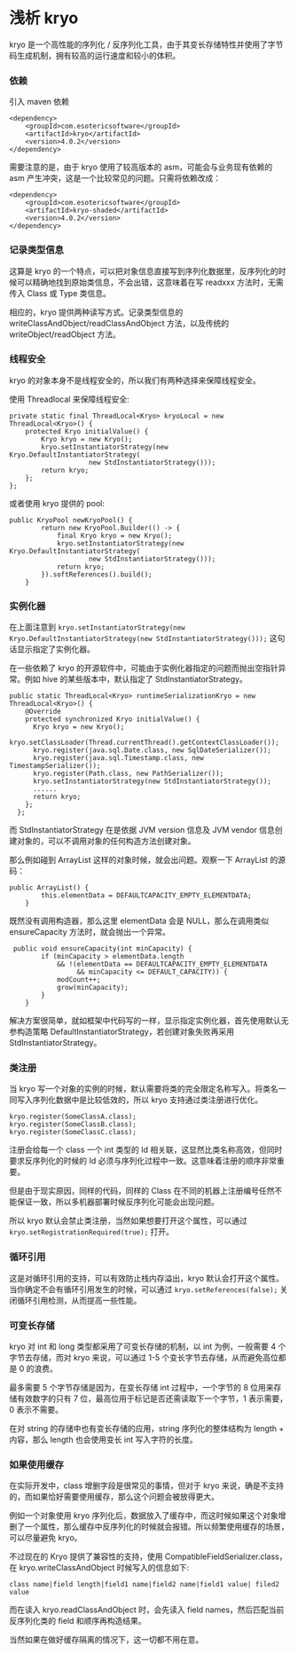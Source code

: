 # 浅析 kryo

kryo 是一个高性能的序列化 / 反序列化工具，由于其变长存储特性并使用了字节码生成机制，拥有较高的运行速度和较小的体积。

### 依赖

引入 maven 依赖

```
<dependency>
    <groupId>com.esotericsoftware</groupId>
    <artifactId>kryo</artifactId>
    <version>4.0.2</version>
</dependency>
```

需要注意的是，由于 kryo 使用了较高版本的 asm，可能会与业务现有依赖的 asm 产生冲突，这是一个比较常见的问题。只需将依赖改成：

```
<dependency>
    <groupId>com.esotericsoftware</groupId>
    <artifactId>kryo-shaded</artifactId>
    <version>4.0.2</version>
</dependency>
```

### 记录类型信息

这算是 kryo 的一个特点，可以把对象信息直接写到序列化数据里，反序列化的时候可以精确地找到原始类信息，不会出错，这意味着在写 readxxx 方法时，无需传入 Class 或 Type 类信息。

相应的，kryo 提供两种读写方式。记录类型信息的 writeClassAndObject/readClassAndObject 方法，以及传统的 writeObject/readObject 方法。

### 线程安全

kryo 的对象本身不是线程安全的，所以我们有两种选择来保障线程安全。

使用 Threadlocal 来保障线程安全:

```
private static final ThreadLocal<Kryo> kryoLocal = new ThreadLocal<Kryo>() {
    protected Kryo initialValue() {
        Kryo kryo = new Kryo();
        kryo.setInstantiatorStrategy(new Kryo.DefaultInstantiatorStrategy(
                    new StdInstantiatorStrategy()));
        return kryo;
    };
};
```

或者使用 kryo 提供的 pool:

```
public KryoPool newKryoPool() {
        return new KryoPool.Builder(() -> {
            final Kryo kryo = new Kryo();
            kryo.setInstantiatorStrategy(new Kryo.DefaultInstantiatorStrategy(
                    new StdInstantiatorStrategy()));
            return kryo;
        }).softReferences().build();
    }
```

### 实例化器

在上面注意到 `kryo.setInstantiatorStrategy(new Kryo.DefaultInstantiatorStrategy(new StdInstantiatorStrategy()));` 这句话显示指定了实例化器。

在一些依赖了 kryo 的开源软件中，可能由于实例化器指定的问题而抛出空指针异常。例如 hive 的某些版本中，默认指定了 StdInstantiatorStrategy。

```
public static ThreadLocal<Kryo> runtimeSerializationKryo = new ThreadLocal<Kryo>() {
    @Override
    protected synchronized Kryo initialValue() {
      Kryo kryo = new Kryo();
      kryo.setClassLoader(Thread.currentThread().getContextClassLoader());
      kryo.register(java.sql.Date.class, new SqlDateSerializer());
      kryo.register(java.sql.Timestamp.class, new TimestampSerializer());
      kryo.register(Path.class, new PathSerializer());
      kryo.setInstantiatorStrategy(new StdInstantiatorStrategy());
      ......
      return kryo;
    };
  };
```

而 StdInstantiatorStrategy 在是依据 JVM version 信息及 JVM vendor 信息创建对象的，可以不调用对象的任何构造方法创建对象。

那么例如碰到 ArrayList 这样的对象时候，就会出问题。观察一下 ArrayList 的源码：

```
public ArrayList() {
        this.elementData = DEFAULTCAPACITY_EMPTY_ELEMENTDATA;
    }
```

既然没有调用构造器，那么这里 elementData 会是 NULL，那么在调用类似 ensureCapacity 方法时，就会抛出一个异常。

```
 public void ensureCapacity(int minCapacity) {
        if (minCapacity > elementData.length
            && !(elementData == DEFAULTCAPACITY_EMPTY_ELEMENTDATA
                 && minCapacity <= DEFAULT_CAPACITY)) {
            modCount++;
            grow(minCapacity);
        }
    }
```

解决方案很简单，就如框架中代码写的一样，显示指定实例化器，首先使用默认无参构造策略 DefaultInstantiatorStrategy，若创建对象失败再采用 StdInstantiatorStrategy。

### 类注册

当 kryo 写一个对象的实例的时候，默认需要将类的完全限定名称写入。将类名一同写入序列化数据中是比较低效的，所以 kryo 支持通过类注册进行优化。

```
kryo.register(SomeClassA.class);
kryo.register(SomeClassB.class);
kryo.register(SomeClassC.class);
```

注册会给每一个 class 一个 int 类型的 Id 相关联，这显然比类名称高效，但同时要求反序列化的时候的 Id 必须与序列化过程中一致。这意味着注册的顺序非常重要。

但是由于现实原因，同样的代码，同样的 Class 在不同的机器上注册编号任然不能保证一致，所以多机器部署时候反序列化可能会出现问题。

所以 kryo 默认会禁止类注册，当然如果想要打开这个属性，可以通过 `kryo.setRegistrationRequired(true);` 打开。

### 循环引用

这是对循环引用的支持，可以有效防止栈内存溢出，kryo 默认会打开这个属性。当你确定不会有循环引用发生的时候，可以通过 `kryo.setReferences(false);` 关闭循环引用检测，从而提高一些性能。

### 可变长存储

kryo 对 int 和 long 类型都采用了可变长存储的机制，以 int 为例，一般需要 4 个字节去存储，而对 kryo 来说，可以通过 1-5 个变长字节去存储，从而避免高位都是 0 的浪费。

最多需要 5 个字节存储是因为，在变长存储 int 过程中，一个字节的 8 位用来存储有效数字的只有 7 位，最高位用于标记是否还需读取下一个字节，1 表示需要，0 表示不需要。

在对 string 的存储中也有变长存储的应用，string 序列化的整体结构为 length + 内容，那么 length 也会使用变长 int 写入字符的长度。

### 如果使用缓存

在实际开发中，class 增删字段是很常见的事情，但对于 kryo 来说，确是不支持的，而如果恰好需要使用缓存，那么这个问题会被放得更大。

例如一个对象使用 kryo 序列化后，数据放入了缓存中，而这时候如果这个对象增删了一个属性，那么缓存中反序列化的时候就会报错。所以频繁使用缓存的场景，可以尽量避免 kryo。

不过现在的 Kryo 提供了兼容性的支持，使用 CompatibleFieldSerializer.class，在 kryo.writeClassAndObject 时候写入的信息如下:

```
class name|field length|field1 name|field2 name|field1 value| filed2 value
```

而在读入 kryo.readClassAndObject 时，会先读入 field names，然后匹配当前反序列化类的 field 和顺序再构造结果。

当然如果在做好缓存隔离的情况下，这一切都不用在意。